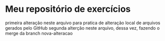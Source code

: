 # Meu repositório de exercícios
primeira alteração neste arquivo para pratica de alteração local de arquivos gerados pelo GitHub
segunda alterção neste arquivo, dessa vez, fazendo o merge da branch nova-alteracao
